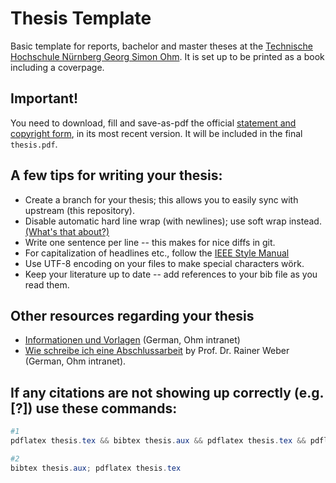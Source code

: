 # Thesis Template

Basic template for reports, bachelor and master theses at the [Technische Hochschule Nürnberg Georg Simon Ohm](https://www.th-nuernberg.de/).
It is set up to be printed as a book including a coverpage.

## Important!

You need to download, fill and save-as-pdf the official [statement and copyright form](https://intern.ohmportal.de/fileadmin/Gelenkte_Doks/Abt/SZS/SB/SB_0050_FO_Pruefungsrechtliche_Erklaerung_und_Erklaerung_zur_Veroeffentlichung_der_Abschlussarbeit_public.pdf), in its most recent version.
It will be included in the final `thesis.pdf`.

## A few tips for writing your thesis:

- Create a branch for your thesis; this allows you to easily sync with upstream (this repository).
- Disable automatic hard line wrap (with newlines); use soft wrap instead. [(What's that about?)](https://stackoverflow.com/questions/319925/difference-between-hard-wrap-and-soft-wrap)
- Write one sentence per line -- this makes for nice diffs in git.
- For capitalization of headlines etc., follow the [IEEE Style Manual](https://journals.ieeeauthorcenter.ieee.org/your-role-in-article-production/ieee-editorial-style-manual/)
- Use UTF-8 encoding on your files to make special characters wörk.
- Keep your literature up to date -- add references to your bib file as you read them.

## Other resources regarding your thesis

- [Informationen und Vorlagen](https://intern.ohmportal.de/institutionen/fakultaeten/informatik/studierende/infos-zum-studium/abschlussarbeiten/informationen-und-vorlagen/page.html) (German, Ohm intranet)
- [Wie schreibe ich eine Abschlussarbeit](https://www.in.th-nuernberg.de/Professors/Weber/Abschlussarbeit%20Methodik.pdf) by Prof. Dr. Rainer Weber (German, Ohm intranet).

## If any citations are not showing up correctly (e.g. [?]) use these commands:

```powershell
#1
pdflatex thesis.tex && bibtex thesis.aux && pdflatex thesis.tex && pdflatex thesis.tex

#2
bibtex thesis.aux; pdflatex thesis.tex
```
